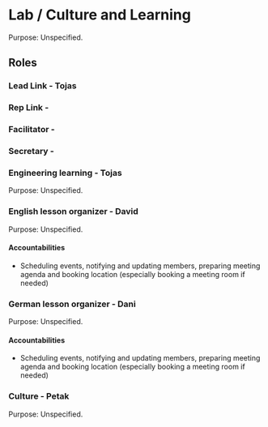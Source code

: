 # Lab / Culture and Learning
Purpose: Unspecified.

## Roles

### Lead Link - Tojas
### Rep Link -
### Facilitator -
### Secretary -

### Engineering learning - Tojas
Purpose: Unspecified.

### English lesson organizer - David
Purpose: Unspecified.

#### Accountabilities
- Scheduling events, notifying and updating members, preparing meeting agenda and booking location (especially booking a meeting room if needed)

### German lesson organizer - Dani
Purpose: Unspecified.

#### Accountabilities
- Scheduling events, notifying and updating members, preparing meeting agenda and booking location (especially booking a meeting room if needed)

### Culture - Petak
Purpose: Unspecified.
